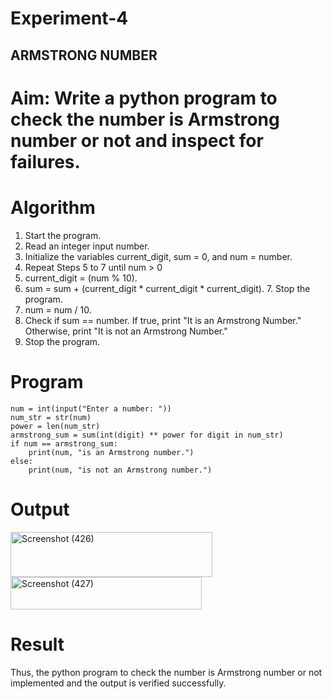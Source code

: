 # Experiment-4
## ARMSTRONG NUMBER 
# Aim: Write a python program to check the number is Armstrong number or not and inspect for failures. 

# Algorithm
1.	Start the program.
2. Read an integer input number.
3. Initialize the variables current_digit, sum = 0, and num = number.
4. Repeat Steps 5 to 7 until num > 0
5. current_digit = (num % 10).
6. sum = sum + (current_digit * current_digit * current_digit). 7. Stop the program.
7. num = num / 10.
8. Check if sum == number. If true, print "It is an Armstrong Number." Otherwise, print "It is not an Armstrong Number."
9. Stop the program. 

# Program
```
num = int(input("Enter a number: "))
num_str = str(num)
power = len(num_str)
armstrong_sum = sum(int(digit) ** power for digit in num_str)
if num == armstrong_sum:
    print(num, "is an Armstrong number.")
else:
    print(num, "is not an Armstrong number.")

```
# Output

<img width="323" height="72" alt="Screenshot (426)" src="https://github.com/user-attachments/assets/36cdba29-a4c4-4e5d-ad00-6ec394e9c403" />                             
























<img width="306" height="52" alt="Screenshot (427)" src="https://github.com/user-attachments/assets/59e3afc7-8b0b-409d-b065-9a3bc1331439" />


# Result
Thus, the python program to check the number is Armstrong number or not implemented and the output is verified successfully.
